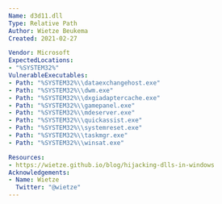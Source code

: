 ```yaml
---
Name: d3d11.dll
Type: Relative Path
Author: Wietze Beukema
Created: 2021-02-27

Vendor: Microsoft
ExpectedLocations:
- "%SYSTEM32%"
VulnerableExecutables:
- Path: "%SYSTEM32%\\dataexchangehost.exe"
- Path: "%SYSTEM32%\\dwm.exe"
- Path: "%SYSTEM32%\\dxgiadaptercache.exe"
- Path: "%SYSTEM32%\\gamepanel.exe"
- Path: "%SYSTEM32%\\mdeserver.exe"
- Path: "%SYSTEM32%\\quickassist.exe"
- Path: "%SYSTEM32%\\systemreset.exe"
- Path: "%SYSTEM32%\\taskmgr.exe"
- Path: "%SYSTEM32%\\winsat.exe"

Resources:
- https://wietze.github.io/blog/hijacking-dlls-in-windows
Acknowledgements:
- Name: Wietze
  Twitter: "@wietze"
---
```

